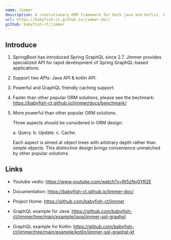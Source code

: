```yaml
---
name: Jimmer
description: A revolutionary ORM framework for both java and kotlin, it also provides specialized API for rapid development of Spring GraphQL-based applications.
url: https://babyfish-ct.github.io/jimmer-doc/
github: babyfish-ct/jimmer
---
```


## Introduce

1.  SpringBoot has introduced Spring GraphQL since 2.7. Jimmer provides specialized API for rapid development of Spring GraphQL-based applications.

2.  Support two APIs: Java API & kotlin API.

3.  Powerful and GraphQL friendly caching support.

4.  Faster than other popular ORM solutions, please see the bechmark: https://babyfish-ct.github.io/jimmer/docs/benchmark/

5.  More powerful than other popular ORM solutions.

    Three aspects should be considered in ORM design: 

    a. Query.
    b. Update.
    c. Cache. 

    Each aspect is aimed at object trees with arbitrary depth rather than simple objects. This distinctive design brings convenience unmatched by other popular solutions.

## Links

- Youtube vedio: https://www.youtube.com/watch?v=Rt5zNv0YR2E

- Documentation: https://babyfish-ct.github.io/jimmer-doc/

- Project Home: https://github.com/babyfish-ct/jimmer

- GraphQL example for Java: https://github.com/babyfish-ct/jimmer/tree/main/example/java/jimmer-sql-graphql

- GraphQL example for Kotlin: https://github.com/babyfish-ct/jimmer/tree/main/example/kotlin/jimmer-sql-graphql-kt
